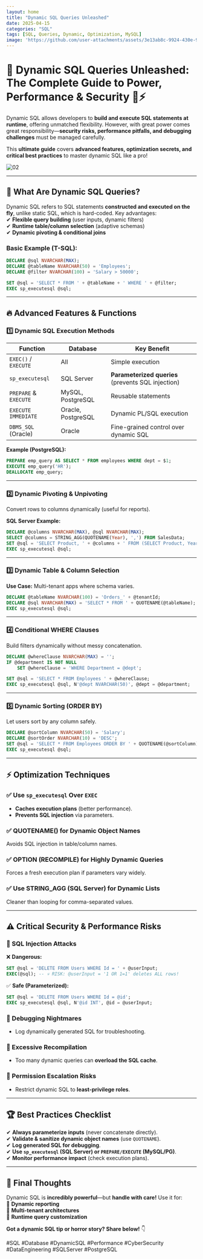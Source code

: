 ```yaml
---
layout: home
title: "Dynamic SQL Queries Unleashed"
date: 2025-04-15
categories: "SQL"
tags: [SQL, Queries, Dynamic, Optimization, MySQL]
image: 'https://github.com/user-attachments/assets/3e13ab8c-9924-430e-9bf2-13b9a9162ddc'
---
```


# 🚀 **Dynamic SQL Queries Unleashed: The Complete Guide to Power, Performance & Security** 🧠⚡  

Dynamic SQL allows developers to **build and execute SQL statements at runtime**, offering unmatched flexibility. However, with great power comes great responsibility—**security risks, performance pitfalls, and debugging challenges** must be managed carefully.  

This **ultimate guide** covers **advanced features, optimization secrets, and critical best practices** to master dynamic SQL like a pro!  

![02](https://github.com/user-attachments/assets/3e13ab8c-9924-430e-9bf2-13b9a9162ddc)

---

## 📌 **What Are Dynamic SQL Queries?**  
Dynamic SQL refers to SQL statements **constructed and executed on the fly**, unlike static SQL, which is hard-coded. Key advantages:  
✔ **Flexible query building** (user inputs, dynamic filters)  
✔ **Runtime table/column selection** (adaptive schemas)  
✔ **Dynamic pivoting & conditional joins**  

### **Basic Example (T-SQL):**  
```sql
DECLARE @sql NVARCHAR(MAX);
DECLARE @tableName NVARCHAR(50) = 'Employees';
DECLARE @filter NVARCHAR(100) = 'Salary > 50000';

SET @sql = 'SELECT * FROM ' + @tableName + ' WHERE ' + @filter;
EXEC sp_executesql @sql;
```

---

## 🔥 **Advanced Features & Functions**  

### **1️⃣ Dynamic SQL Execution Methods**  
| Function | Database | Key Benefit |
|----------|----------|-------------|
| `EXEC()` / `EXECUTE` | All | Simple execution |
| `sp_executesql` | SQL Server | **Parameterized queries** (prevents SQL injection) |
| `PREPARE` & `EXECUTE` | MySQL, PostgreSQL | Reusable statements |
| `EXECUTE IMMEDIATE` | Oracle, PostgreSQL | Dynamic PL/SQL execution |
| `DBMS_SQL` (Oracle) | Oracle | Fine-grained control over dynamic SQL |

**Example (PostgreSQL):**  
```sql
PREPARE emp_query AS SELECT * FROM employees WHERE dept = $1;
EXECUTE emp_query('HR');
DEALLOCATE emp_query;
```

---

### **2️⃣ Dynamic Pivoting & Unpivoting**  
Convert rows to columns dynamically (useful for reports).  

**SQL Server Example:**  
```sql
DECLARE @columns NVARCHAR(MAX), @sql NVARCHAR(MAX);
SELECT @columns = STRING_AGG(QUOTENAME(Year), ',') FROM SalesData;
SET @sql = 'SELECT Product, ' + @columns + ' FROM (SELECT Product, Year, Revenue FROM Sales) AS Source PIVOT (SUM(Revenue) FOR Year IN (' + @columns + ')) AS PivotTable';
EXEC sp_executesql @sql;
```

---

### **3️⃣ Dynamic Table & Column Selection**  
**Use Case:** Multi-tenant apps where schema varies.  

```sql
DECLARE @tableName NVARCHAR(100) = 'Orders_' + @tenantId;
DECLARE @sql NVARCHAR(MAX) = 'SELECT * FROM ' + QUOTENAME(@tableName);
EXEC sp_executesql @sql;
```

---

### **4️⃣ Conditional WHERE Clauses**  
Build filters dynamically without messy concatenation.  

```sql
DECLARE @whereClause NVARCHAR(MAX) = '';
IF @department IS NOT NULL 
    SET @whereClause = 'WHERE Department = @dept';

SET @sql = 'SELECT * FROM Employees ' + @whereClause;
EXEC sp_executesql @sql, N'@dept NVARCHAR(50)', @dept = @department;
```

---

### **5️⃣ Dynamic Sorting (ORDER BY)**  
Let users sort by any column safely.  

```sql
DECLARE @sortColumn NVARCHAR(50) = 'Salary';
DECLARE @sortOrder NVARCHAR(10) = 'DESC';
SET @sql = 'SELECT * FROM Employees ORDER BY ' + QUOTENAME(@sortColumn) + ' ' + @sortOrder;
EXEC sp_executesql @sql;
```

---

## ⚡ **Optimization Techniques**  

### **✅ Use `sp_executesql` Over `EXEC`**  
- **Caches execution plans** (better performance).  
- **Prevents SQL injection** via parameters.  

### **✅ QUOTENAME() for Dynamic Object Names**  
Avoids SQL injection in table/column names.  

### **✅ OPTION (RECOMPILE) for Highly Dynamic Queries**  
Forces a fresh execution plan if parameters vary widely.  

### **✅ Use STRING_AGG (SQL Server) for Dynamic Lists**  
Cleaner than looping for comma-separated values.  

---

## ⚠️ **Critical Security & Performance Risks**  

### **🚨 SQL Injection Attacks**  
❌ **Dangerous:**  
```sql
SET @sql = 'DELETE FROM Users WHERE Id = ' + @userInput;
EXEC(@sql); -- 💀 RISK: @userInput = '1 OR 1=1' deletes ALL rows!
```  
✅ **Safe (Parameterized):**  
```sql
SET @sql = 'DELETE FROM Users WHERE Id = @id';
EXEC sp_executesql @sql, N'@id INT', @id = @userInput;
```

### **🚨 Debugging Nightmares**  
- Log dynamically generated SQL for troubleshooting.  

### **🚨 Excessive Recompilation**  
- Too many dynamic queries can **overload the SQL cache**.  

### **🚨 Permission Escalation Risks**  
- Restrict dynamic SQL to **least-privilege roles**.  

---

## 🏆 **Best Practices Checklist**  
✔ **Always parameterize inputs** (never concatenate directly).  
✔ **Validate & sanitize dynamic object names** (use `QUOTENAME`).  
✔ **Log generated SQL for debugging**.  
✔ **Use `sp_executesql` (SQL Server) or `PREPARE/EXECUTE` (MySQL/PG)**.  
✔ **Monitor performance impact** (check execution plans).  

---

## 🎯 **Final Thoughts**  
Dynamic SQL is **incredibly powerful**—but **handle with care!** Use it for:  
🔹 **Dynamic reporting**  
🔹 **Multi-tenant architectures**  
🔹 **Runtime query customization**  

**Got a dynamic SQL tip or horror story? Share below!** 👇  

#SQL #Database #DynamicSQL #Performance #CyberSecurity #DataEngineering #SQLServer #PostgreSQL
